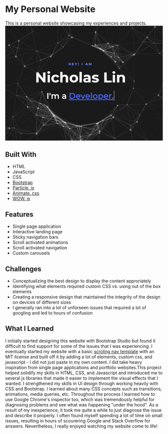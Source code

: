 # My Personal Website
This is a personal website showcasing my experiences and projects.
<img src="images/projects/project4/landing.png" title="screenshot of landing page">

## Built With
- HTML
- JavaScript
- CSS
- [Bootstrap](https://getbootstrap.com/)
- [Particle. js](https://github.com/VincentGarreau/particles.js/)
- [Animate. css](https://animate.style/)
- [WOW. js](https://github.com/matthieua/WOW)
  
## Features
- Single page application
- Interactive landing page
- Sticky navigation bars
- Scroll activated animations
- Scroll activated navigation
- Custom carousels
  
## Challenges
- Conceptualizing the best design to display the content approriately
- Identifying what elements required custom CSS vs. using out of the box elements
- Creating a responsive design that maintained the integrity of the design on devices of different sizes
- I generally ran into a lot of unforseen issues that required a lot of googling and led to hours of confusion
  

## What I Learned
I initially started designing this website with Bootstrap Studio but found it difficult to find support for some of the issues that I was experiencing. I eventually started my website with a basic [scroling nav template](https://startbootstrap.com/templates/scrolling-nav/) with an MIT license and built off it by adding a lot of elements, custom css, and javascript - I did not just paste in my own content. I did take heavy inspiration from single page applications and portfolio websites.This project helped solidify my skills in HTML, CSS, and Javascript and introduced me to several js libraries that made it easier to implement the visual effects that I wanted. I strengthened my skills in UI design through working heavily with CSS and Bootstrap. I learned about many CSS concepts such as transitions, animations, media queries, etc. Throughout the process I learned how to use Google Chrome's inspector too, which was tremendously helpful for diagnosing problems and see what was happening "under the hood". As a result of my inexperience, it took me quite a while to just diagnose the issue and describe it properly. I often found myself spending a lot of time on small issues, resulting in hours of scourering Google and Stack Overflow for answers. Nevertheless, I really enjoyed watching my website come to life! 